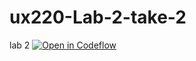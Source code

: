 # ux220-Lab-2-take-2
 lab 2
[![Open in Codeflow](https://developer.stackblitz.com/img/open_in_codeflow.svg)](https:///pr.new/rhonelda/UX220-Lab-1)
